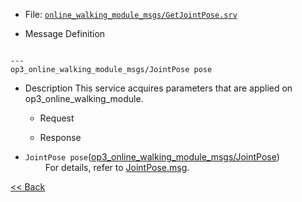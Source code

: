 - File: [`online_walking_module_msgs/GetJointPose.srv`]

- Message Definition
 ```

 ---
 op3_online_walking_module_msgs/JointPose pose
 ```

- Description
This service acquires parameters that are applied on op3_online_walking_module.  

  - Request  

  - Response
* `JointPose pose`([op3_online_walking_module_msgs/JointPose](op3_JointPose.msg))    
&emsp;&emsp; For details, refer to [JointPose.msg](op3_JointPose.msg).  

[&lt;&lt; Back](op3_online_walking_module_msgs.md)

[`online_walking_module_msgs/GetJointPose.srv`]:(https://github.com/ROBOTIS-GIT/ROBOTIS-OP3-msgs/blob/develop/op3_online_walking_module_msgs/srv/GetJointPose.srv)
